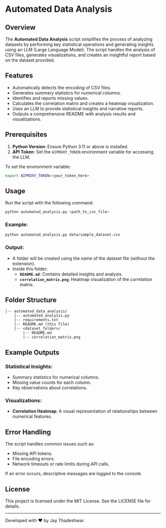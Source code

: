 # Automated Data Analysis

## Overview
The **Automated Data Analysis** script simplifies the process of analyzing datasets by performing key statistical operations and generating insights using an LLM (Large Language Model). The script handles the analysis of CSV files, generates visualizations, and creates an insightful report based on the dataset provided.

## Features
- Automatically detects the encoding of CSV files.
- Generates summary statistics for numerical columns.
- Identifies and reports missing values.
- Calculates the correlation matrix and creates a heatmap visualization.
- Uses an LLM to provide statistical insights and narrative reports.
- Outputs a comprehensive README with analysis results and visualizations.

## Prerequisites
1. **Python Version**: Ensure Python 3.11 or above is installed.
2. **API Token**: Set the `AIPROXY_TOKEN` environment variable for accessing the LLM.

To set the environment variable:
```bash
export AIPROXY_TOKEN=<your_token_here>
```

## Usage
Run the script with the following command:

```bash
python automated_analysis.py <path_to_csv_file>
```

### Example:
```bash
python automated_analysis.py data/sample_dataset.csv
```

### Output:
- A folder will be created using the name of the dataset file (without the extension).
- Inside this folder:
  - **`README.md`**: Contains detailed insights and analysis.
  - **`correlation_matrix.png`**: Heatmap visualization of the correlation matrix.

## Folder Structure
```plaintext
|-- automated_data_analysis/
    |-- automated_analysis.py
    |-- requirements.txt
    |-- README.md (this file)
    |-- <dataset_folder>/
        |-- README.md
        |-- correlation_matrix.png
```

## Example Outputs
### Statistical Insights:
- Summary statistics for numerical columns.
- Missing value counts for each column.
- Key observations about correlations.

### Visualizations:
- **Correlation Heatmap**: A visual representation of relationships between numerical features.

## Error Handling
The script handles common issues such as:
- Missing API tokens.
- File encoding errors.
- Network timeouts or rate limits during API calls.

If an error occurs, descriptive messages are logged to the console.

## License
This project is licensed under the MIT License. See the LICENSE file for details.

---

Developed with ❤️ by Jay Thadeshwar.

